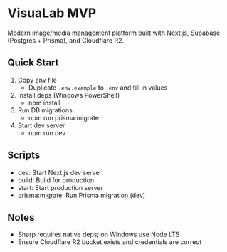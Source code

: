 # VisuaLab MVP

Modern image/media management platform built with Next.js, Supabase (Postgres + Prisma), and Cloudflare R2.

## Quick Start

1. Copy env file
   - Duplicate `.env.example` to `.env` and fill in values
2. Install deps (Windows PowerShell)
   - npm install
3. Run DB migrations
   - npm run prisma:migrate
4. Start dev server
   - npm run dev

## Scripts

- dev: Start Next.js dev server
- build: Build for production
- start: Start production server
- prisma:migrate: Run Prisma migration (dev)

## Notes

- Sharp requires native deps; on Windows use Node LTS
- Ensure Cloudflare R2 bucket exists and credentials are correct

